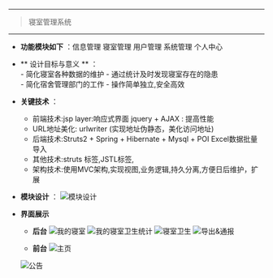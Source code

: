 ------------------------------------------------

> 寝室管理系统

------------------------------------------------
- **功能模块如下** ：信息管理  寝室管理 用户管理 系统管理 个人中心 
-  ** 设计目标与意义 ** ：    
		-  简化寝室各种数据的维护
		-  通过统计及时发现寝室存在的隐患 		
		-  简化宿舍管理部门的工作
		-  操作简单独立,安全高效
-  **关键技术** ：
   -  前端技术:jsp  layer:响应式界面  jquery + AJAX  : 提高性能 
   -  URL地址美化: urlwriter  (实现地址伪静态，美化访问地址)
   -  后端技术:Struts2 + Spring + Hibernate +   Mysql + POI Excel数据批量导入
   - 其他技术:struts 标签,JSTL标签,
   -  架构技术:使用MVC架构,实现视图,业务逻辑,持久分离,方便日后维护，扩展


-  **模块设计** ：
![模块设计](https://git.oschina.net/uploads/images/2017/0620/233742_193e84dd_1271818.png "模块设计")

-  **界面展示** 
    -  **后台**
![我的寝室](https://git.oschina.net/uploads/images/2017/0620/233942_bce389b3_1271818.png "我的寝室")
![我的寝室卫生统计](https://git.oschina.net/uploads/images/2017/0620/234101_18b28295_1271818.png "我的寝室卫生统计")
![寝室卫生](https://git.oschina.net/uploads/images/2017/0620/234134_d16c447c_1271818.png "寝室卫生")
![导出&通报](https://git.oschina.net/uploads/images/2017/0620/234242_58028f9d_1271818.png "导出&通报")
 
    -  **前台** 
    ![主页](https://git.oschina.net/uploads/images/2017/0620/233839_6ac7e2fd_1271818.png "主页")

    ![公告](https://git.oschina.net/uploads/images/2017/0620/233856_04e14a71_1271818.png "公告")
